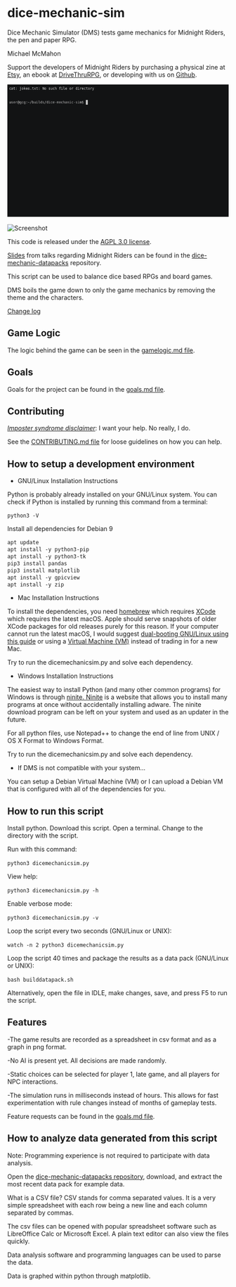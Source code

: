 # dice-mechanic-sim

Dice Mechanic Simulator (DMS) tests game mechanics for Midnight Riders, the pen
and paper RPG.

Michael McMahon

Support the developers of Midnight Riders by purchasing a physical zine at
[Etsy](https://www.etsy.com/listing/576575261/midnight-riders-role-playing-game),
an ebook at
[DriveThruRPG](http://www.drivethrurpg.com/product/225714/Midnight-Riders), or
developing with us on
[Github](https://github.com/GhostCityGames/Midnight-Riders).

[![asciicast](https://github.com/TechnologyClassroom/dice-mechanic-datapacks/blob/master/gifs/mr.gif?raw=true)](https://asciinema.org/a/182976)

![Screenshot](https://github.com/TechnologyClassroom/dice-mechanic-datapacks/blob/master/20180219214011.csv.png?raw=true "Plot of 20180219214011.csv")

This code is released under the
[AGPL 3.0 license](https://github.com/TechnologyClassroom/dice-mechanic-sim/blob/master/LICENSE).

[Slides](https://github.com/TechnologyClassroom/dice-mechanic-datapacks/blob/master/slides/README.md)
from talks regarding Midnight Riders can be found in the
[dice-mechanic-datapacks](https://github.com/TechnologyClassroom/dice-mechanic-datapacks)
repository.

This script can be used to balance dice based RPGs and board games.

DMS boils the game down to only the game mechanics by removing the theme and the
characters.

[Change log](https://github.com/TechnologyClassroom/dice-mechanic-sim/blob/master/docs/changelog.txt)

## Game Logic

The logic behind the game can be seen in the
[gamelogic.md file](https://github.com/TechnologyClassroom/dice-mechanic-sim/blob/master/docs/gamelogic.md).

## Goals

Goals for the project can be found in the
[goals.md file](https://github.com/TechnologyClassroom/dice-mechanic-sim/blob/master/docs/goals.md).

## Contributing

[*Imposter syndrome disclaimer*](https://github.com/adriennefriend/imposter-syndrome-disclaimer):
I want your help.  No really, I do.

See the
[CONTRIBUTING.md file](https://github.com/TechnologyClassroom/dice-mechanic-sim/blob/master/CONTRIBUTING.md)
for loose guidelines on how you can help.

## How to setup a development environment

- GNU/Linux Installation Instructions

Python is probably already installed on your GNU/Linux system.  You can check if
Python is installed by running this command from a terminal:

```
python3 -V
```

Install all dependencies for Debian 9

```
apt update
apt install -y python3-pip
apt install -y python3-tk
pip3 install pandas
pip3 install matplotlib
apt install -y gpicview
apt install -y zip
```

- Mac Installation Instructions

To install the dependencies, you need [homebrew](http://brew.sh/) which requires
[XCode](http://developer.apple.com/xcode/) which requires the latest macOS.
Apple should serve snapshots of older XCode packages for old releases purely for
this reason.  If your computer cannot run the latest macOS, I would suggest
[dual-booting GNU/Linux using this guide](https://github.com/TechnologyClassroom/SetupNotes/blob/master/GNULinux/GNULinuxOnMacbooks.md)
 or using a [Virtual Machine (VM)](https://www.virtualbox.org/wiki/Downloads)
instead of trading in for a new Mac.

Try to run the dicemechanicsim.py and solve each dependency.

- Windows Installation Instructions

The easiest way to install Python (and many other common programs) for Windows
is through [ninite.  Ninite](https://ninite.com/python/) is a website that
allows you to install many programs at once without accidentally installing
adware.  The ninite download program can be left on your system and used as an
updater in the future.

For all python files, use Notepad++ to change the end of line from UNIX / OS X
Format to Windows Format.

Try to run the dicemechanicsim.py and solve each dependency.

- If DMS is not compatible with your system...

You can setup a Debian Virtual Machine (VM) or I can upload a Debian VM that is
configured with all of the dependencies for you.

## How to run this script

Install python.  Download this script.  Open a terminal.  Change to the
directory with the script.

Run with this command:

```python3 dicemechanicsim.py```

View help:

```python3 dicemechanicsim.py -h```

Enable verbose mode:

```python3 dicemechanicsim.py -v```

Loop the script every two seconds (GNU/Linux or UNIX):

```watch -n 2 python3 dicemechanicsim.py```

Loop the script 40 times and package the results as a data pack (GNU/Linux or
UNIX):

```bash builddatapack.sh```

Alternatively, open the file in IDLE, make changes, save, and press F5 to run
the script.

## Features

-The game results are recorded as a spreadsheet in csv format and as a graph in
png format.

-No AI is present yet.  All decisions are made randomly.

-Static choices can be selected for player 1, late game, and all players for NPC
interactions.

-The simulation runs in milliseconds instead of hours.  This allows for fast
experimentation with rule changes instead of months of gameplay tests.

Feature requests can be found in the
[goals.md file](https://github.com/TechnologyClassroom/dice-mechanic-sim/blob/master/docs/goals.md).

## How to analyze data generated from this script

Note: Programming experience is not required to participate with data analysis.

Open the
[dice-mechanic-datapacks repository](https://github.com/TechnologyClassroom/dice-mechanic-datapacks),
download, and extract the most recent data pack for example data.

What is a CSV file?  CSV stands for comma separated values.  It is a very simple
spreadsheet with each row being a new line and each column separated by commas.

The csv files can be opened with popular spreadsheet software such as
LibreOffice Calc or Microsoft Excel.  A plain text editor can also view the
files quickly.

Data analysis software and programming languages can be used to parse the data.

Data is graphed within python through matplotlib.
